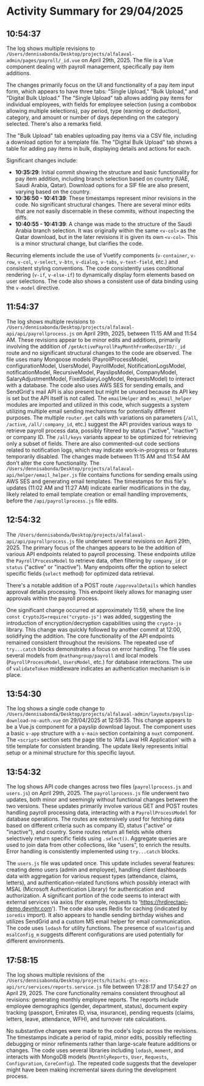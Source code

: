 # Activity Summary for 29/04/2025

## 10:54:37
The log shows multiple revisions to `/Users/dennisabonda/Desktop/projects/alfalaval-admin/pages/payroll/_id.vue` on April 29th, 2025.  The file is a Vue component dealing with payroll management, specifically pay item additions.

The changes primarily focus on the UI and functionality of a pay item input form, which appears to have three tabs: "Single Upload," "Bulk Upload," and "Digital Bulk Upload."  The "Single Upload" tab allows adding pay items for individual employees, with fields for employee selection (using a combobox allowing multiple selections), pay period, type (earning or deduction), category, and amount or number of days depending on the category selected.  There's also a remarks field.

The "Bulk Upload" tab enables uploading pay items via a CSV file, including a download option for a template file. The "Digital Bulk Upload" tab shows a table for adding pay items in bulk, displaying details and actions for each.

Significant changes include:

* **10:35:29**: Initial commit showing the structure and basic functionality for pay item addition, including branch selection based on country (UAE, Saudi Arabia, Qatar). Download options for a SIF file are also present, varying based on the country.
* **10:36:50 - 10:41:39**: These timestamps represent minor revisions in the code. No significant structural changes. There are several minor edits that are not easily discernable in these commits, without inspecting the diffs. 
* **10:40:55 - 10:41:39**: A change was made to the structure of the Saudi Arabia branch selection. It was originally within the same `<v-col>` as the Qatar download, but in the later revisions it is given its own `<v-col>`. This is a minor structural change, but clarifies the code.


Recurring elements include the use of Vuetify components (`v-container`, `v-row`, `v-col`, `v-select`, `v-btn`, `v-dialog`, `v-tabs`, `v-text-field`, etc.) and consistent styling conventions.  The code consistently uses conditional rendering (`v-if`, `v-else-if`) to dynamically display form elements based on user selections.  The code also shows a consistent use of data binding using the `v-model` directive.


## 11:54:37
The log shows multiple revisions to `/Users/dennisabonda/Desktop/projects/alfalaval-api/api/payrollprocess.js` on April 29th, 2025, between 11:15 AM and 11:54 AM.  These revisions appear to be minor edits and additions, primarily involving the addition of  `/getActivePayrollPayMonthFromRecUserID/:_id` route and no significant structural changes to the code are observed. The file uses many Mongoose models (PayrollProcessModel, configurationModel, UsersModel, PayrollModel, NotificationLogsModel, notificationModel, RecursiveModel, PayslipsModel, CompanyModel, SalaryAdjustmentModel, FixedSalaryLogModel, RequestsModel) to interact with a database.  The code also uses AWS SES for sending emails, and SendGrid's mail API is also present but might be unused because its API key is set but the API itself is not called.  The `emailHelper` and `ms_email_helper` modules are imported and utilized in this code, which suggests a system utilizing multiple email sending mechanisms for potentially different purposes. The multiple `router.get` calls with variations on parameters (`/all`, `/active`, `/all/:company_id`, etc.) suggest the API provides various ways to retrieve payroll process data, possibly filtered by status ("active", "inactive") or company ID.  The `/all/keys` variants appear to be optimized for retrieving only a subset of fields.  There are also commented-out code sections related to notification logs, which may indicate work-in-progress or features temporarily disabled.  The changes made between 11:15 AM and 11:54 AM don't alter the core functionality.  The  `/Users/dennisabonda/Desktop/projects/alfalaval-api/helper/email_helper.js` file contains functions for sending emails using AWS SES and generating email templates.  The timestamps for this file's updates (11:02 AM and 11:27 AM) indicate  earlier modifications in the day, likely related to email template creation or email handling improvements, before the `/api/payrollprocess.js` file edits.


## 12:54:32
The `/Users/dennisabonda/Desktop/projects/alfalaval-api/api/payrollprocess.js` file underwent several revisions on April 29th, 2025.  The primary focus of the changes appears to be the addition of various API endpoints related to payroll processing.  These endpoints utilize the `PayrollProcessModel` to retrieve data, often filtering by `company_id` or `status` ("active" or "inactive").  Many endpoints offer the option to select specific fields (`select` method) for optimized data retrieval.

There's a notable addition of a POST route `/approvalDetails` which handles approval details processing.  This endpoint likely allows for managing user approvals within the payroll process.

One significant change occurred at approximately 11:59, where the line `const CryptoJS=require("crypto-js")` was added, suggesting the introduction of encryption/decryption capabilities using the `crypto-js` library.  This change was quickly followed by another commit at 12:00, solidifying the addition.  The core functionality of the API endpoints remained consistent throughout the revisions.  The repeated use of `try...catch` blocks demonstrates a focus on error handling.  The file uses several models from `@nathangroup/payroll` and local models (`PayrollProcessModel`, `UsersModel`, etc.) for database interactions. The use of `validateToken` middleware indicates an authentication mechanism is in place.


## 13:54:30
The log shows a single code change to `/Users/dennisabonda/Desktop/projects/alfalaval-admin/layouts/payslip-download-no-auth.vue` on 29/04/2025 at 12:59:35.  This change appears to be a Vue.js component for a payslip download layout. The component uses a basic `v-app` structure with a `v-main` section containing a `nuxt` component.  The `<script>` section sets the page title to 'Alfa Laval HR Application' with a title template for consistent branding.  The update likely represents initial setup or a minimal structure for this specific layout.


## 13:54:32
The log shows API code changes across two files (`payrollprocess.js` and `users.js`) on April 29th, 2025.  The `payrollprocess.js` file underwent two updates, both minor and seemingly without functional changes between the two versions.  These updates primarily involve  various GET and POST routes handling payroll processing data, interacting with a `PayrollProcessModel` for database operations. The routes are extensively used for fetching data based on different criteria such as company ID, status ("active" or "inactive"), and country.  Some routes return all fields while others selectively return specific fields using `.select()`.  Aggregate queries are used to join data from other collections, like "users", to enrich the results. Error handling is consistently implemented using `try...catch` blocks.

The `users.js` file was updated once. This update includes several features:  creating demo users (admin and employee),  handling client dashboards data with aggregation for various request types (attendance, claims, letters), and authentication-related functions which possibly interact with MSAL (Microsoft Authentication Library) for authentication and authorization.  A significant portion of the code seems to interact with external services via axios (for example, requests to 'https://hrdirectapi-demo.devnhr.com'). The code also uses Redis for caching (indicated by `ioredis` import).  It also appears to handle sending birthday wishes and utilizes SendGrid and a custom MS email helper for email communication.  The code uses `lodash` for utility functions.  The presence of `msalConfig` and `msalConfig_m` suggests different configurations are used potentially for different environments.


## 17:58:15
The log shows multiple revisions of the `/Users/dennisabonda/Desktop/projects/hitachi-gts-mcs-api/src/services/reports.service.js` file between 17:28:17 and 17:54:27 on April 29, 2025.  The core functionality remains consistent throughout all revisions: generating monthly employee reports.  The reports include employee demographics (gender, department, status), document expiry tracking (passport, Emirates ID, visa, insurance), pending requests (claims, letters, leave, attendance, WFH), and turnover rate calculations.

No substantive changes were made to the code's logic across the revisions. The timestamps indicate a period of rapid, minor edits, possibly reflecting debugging or minor refinements rather than large-scale feature additions or changes.  The code uses several libraries including `lodash`, `moment`, and interacts with MongoDB models (`MonthlyReports`, `User`, `Requests`, `Configuration`, `CoreConfig`).  The repeated code suggests that the developer might have been making incremental saves during the development process.
